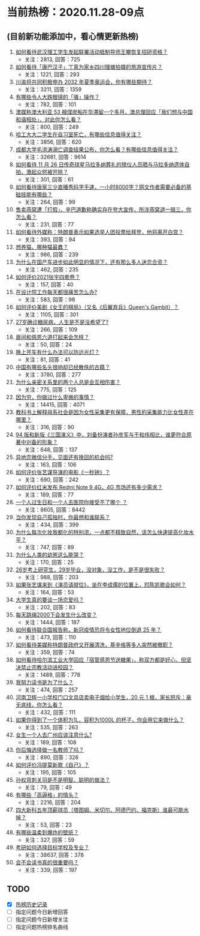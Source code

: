# 当前热榜：2020.11.28-09点
## (目前新功能添加中，看心情更新热榜)
1. [如何看待武汉理工学生发起联署活动抵制导师王攀恢复招研资格？](https://www.zhihu.com/question/432207501)
    * 关注：2813, 回答：725
2. [如何看待「康巴汉子」丁真为家乡四川理塘拍摄的旅游宣传片？](https://www.zhihu.com/question/432035858)
    * 关注：1221, 回答：293
3. [川渝将共同积极申办 2032 年夏季奥运会，你有哪些期待？](https://www.zhihu.com/question/432245034)
    * 关注：3211, 回答：1359
4. [有哪些令人大跌眼镜的「骚」操作？](https://www.zhihu.com/question/431045341)
    * 关注：782, 回答：101
5. [澳媒称澳大利亚 53 艘煤炭船在华滞留一个多月，澳总理回应「我们想与中国和谐相处」，对此你怎么看？](https://www.zhihu.com/question/432238606)
    * 关注：800, 回答：249
6. [哈工大大二学生在自习室死亡，有哪些信息值得关注？](https://www.zhihu.com/question/431952602)
    * 关注：3856, 回答：620
7. [成都大学毛洪涛溺亡调查结果公布，你怎么看？有哪些信息值得关注？](https://www.zhihu.com/question/432244987)
    * 关注：32681, 回答：9614
8. [如何看待 11 月 26 日传奇球星马拉多纳葬礼的殡仪人员晒与马拉多纳遗体自拍，激起众怒被开除？](https://www.zhihu.com/question/432200786)
    * 关注：301, 回答：61
9. [如何看待唐家三少直播秀码字手速，一小时8000字？网文作者需要必备的基础技能有哪些？](https://www.zhihu.com/question/432302960)
    * 关注：264, 回答：99
10. [售卖燕窝遭「打假」，辛巴道歉称确实存在夸大宣传，所涉燕窝退一赔三，你怎么看？](https://www.zhihu.com/question/432287360)
    * 关注：231, 回答：77
11. [如何看待外媒称：特朗普表示如果选举人团投票给拜登，他将离开白宫？](https://www.zhihu.com/question/432193913)
    * 关注：393, 回答：94
12. [想养猫，哪种猫最蠢？](https://www.zhihu.com/question/424906246)
    * 关注：986, 回答：239
13. [为什么在国产车进步如此明显的情况下，还有那么多人迷恋合资？](https://www.zhihu.com/question/359491361)
    * 关注：462, 回答：235
14. [如何评价2021张宇四套卷？](https://www.zhihu.com/question/431587375)
    * 关注：157, 回答：40
15. [在设计院工作每天都很痛苦怎么办?](https://www.zhihu.com/question/429167206)
    * 关注：583, 回答：98
16. [如何评价美剧《女王的棋局》（又名《后翼弃兵》Queen's Gambit）？](https://www.zhihu.com/question/425416775)
    * 关注：1105, 回答：301
17. [27岁确诊糖尿病，人生是不是没希望了?](https://www.zhihu.com/question/426991242)
    * 关注：266, 回答：109
18. [扉间和佩恩六道打起来会怎样？](https://www.zhihu.com/question/430221530)
    * 关注：50, 回答：24
19. [晚上开车有什么办法可以防远光灯？](https://www.zhihu.com/question/424297922)
    * 关注：81, 回答：41
20. [中国有哪些名头很响却已经散佚的古籍？](https://www.zhihu.com/question/26049905)
    * 关注：3780, 回答：277
21. [为什么亲密关系里的两个人总是会互相伤害？](https://www.zhihu.com/question/20724578)
    * 关注：775, 回答：125
22. [因为穷，你做过什么卑微的事情？](https://www.zhihu.com/question/421158576)
    * 关注：14415, 回答：4071
23. [教科书上解释母系社会是因为女性采集更有保障，男性的采集能力比女性差在哪里？](https://www.zhihu.com/question/431627014)
    * 关注：316, 回答：90
24. [94 版和新版《三国演义》中，刘备扮演者孙彦军与于和伟相比，谁更符合原著中刘备的形象？](https://www.zhihu.com/question/30186921)
    * 关注：648, 回答：137
25. [异地恋微信分手，见面还有挽回的机会吗?](https://www.zhihu.com/question/373410117)
    * 关注：163, 回答：106
26. [如何评价张艺谋导演的电影《一秒钟》？](https://www.zhihu.com/question/284643087)
    * 关注：690, 回答：242
27. [如何评价红米发布 Redmi Note 9 4G，4G 市场还有多少需求？](https://www.zhihu.com/question/432160410)
    * 关注：189, 回答：77
28. [一个人过生日和一个人去医院你接受不了哪个 ？](https://www.zhihu.com/question/422932336)
    * 关注：8605, 回答：8442
29. [当你发现自己孤独时，你最想和谁联系？](https://www.zhihu.com/question/428100137)
    * 关注：434, 回答：399
30. [为什么每次化妆我都化的特别浓，一点都不精致自然，该怎么快速提高化妆水平？](https://www.zhihu.com/question/428019867)
    * 关注：747, 回答：89
31. [为什么人类的幼崽这么能哭？](https://www.zhihu.com/question/430870014)
    * 关注：170, 回答：25
32. [26岁考上研究生，29岁毕业，没对象，没工作，是不是很失败？](https://www.zhihu.com/question/28369809)
    * 关注：988, 回答：203
33. [如果张艺谋来到《演员请就位》，坐在李成儒的位置上，怼陈凯歌会如何？](https://www.zhihu.com/question/427904800)
    * 关注：164, 回答：53
34. [大学生真的要谈一场恋爱吗？](https://www.zhihu.com/question/427969824)
    * 关注：202, 回答：83
35. [每天跳绳2000下会发生什么改变？](https://www.zhihu.com/question/295812047)
    * 关注：1444, 回答：187
36. [如何看待联合国报告称，新冠疫情恐将令女性地位倒退 25 年？](https://www.zhihu.com/question/432196776)
    * 关注：473, 回答：110
37. [如何看待美媒称特朗普政府又开展清洗，基辛格等多人突然被撤职？](https://www.zhihu.com/question/432202806)
    * 关注：359, 回答：74
38. [如何看待哈尔滨工业大学回应「宿管感恩节送糖果」，称双方都是好心，但坚决禁止宗教活动进校园？](https://www.zhihu.com/question/432196540)
    * 关注：1489, 回答：778
39. [我努力读书是为了什么？](https://www.zhihu.com/question/430328933)
    * 关注：474, 回答：257
40. [河南卫辉一小学校门口文具店卖电子烟给小学生，20 元 1 根，家长怒斥：毫无底线，你怎么看？](https://www.zhihu.com/question/432069100)
    * 关注：432, 回答：111
41. [如果你得到了一个体积为1L，容积为1000L 的杯子，你会用它来做什么？](https://www.zhihu.com/question/431185261)
    * 关注：535, 回答：263
42. [女生一个人去广州应该注意什么?](https://www.zhihu.com/question/417581398)
    * 关注：189, 回答：108
43. [你后悔选择做一名教师了吗？](https://www.zhihu.com/question/358243956)
    * 关注：890, 回答：326
44. [如何评价冯提莫新歌《自己》？](https://www.zhihu.com/question/432077711)
    * 关注：195, 回答：105
45. [孙权背刺关羽是不是明智、聪明的做法？](https://www.zhihu.com/question/431925165)
    * 关注：79, 回答：49
46. [有哪些「高逼格」的情头？](https://www.zhihu.com/question/316269990)
    * 关注：2216, 回答：204
47. [四大新科五年顶薪球员（塔图姆、米切尔、阿德巴约、福克斯）谁最可能水掉？](https://www.zhihu.com/question/432125653)
    * 关注：53, 回答：23
48. [有哪些温柔到爆炸的壁纸？](https://www.zhihu.com/question/390884459)
    * 关注：327, 回答：59
49. [考研如何选择目标学校及专业？](https://www.zhihu.com/question/31000102)
    * 关注：38637, 回答：378
50. [会不会读书真的很重要吗？](https://www.zhihu.com/question/330173256)
    * 关注：339, 回答：197
## TODO
* [x] [热榜历史记录](hot_history/AllHot.md)
* [ ] 指定问题今日新增回答
* [ ] 指定问题今日新增关注
* [ ] 指定问题热榜排名曲线
